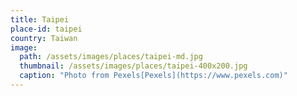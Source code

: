 ```yaml
---
title: Taipei
place-id: taipei
country: Taiwan
image:
  path: /assets/images/places/taipei-md.jpg
  thumbnail: /assets/images/places/taipei-400x200.jpg
  caption: "Photo from Pexels[Pexels](https://www.pexels.com)"
---
```

